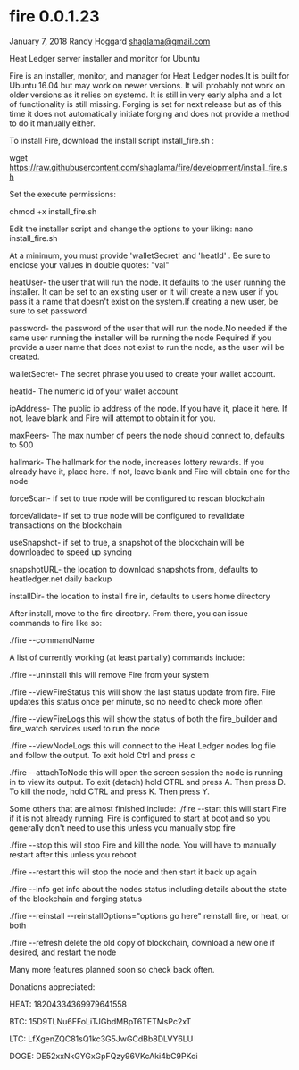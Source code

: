 # fire 0.0.1.23
January 7, 2018
Randy Hoggard
shaglama@gmail.com

Heat Ledger server installer and monitor for Ubuntu


Fire is an installer, monitor, and manager for Heat Ledger nodes.It is built for Ubuntu 16.04 but may work on newer versions. It will probably not work on older versions as it relies on systemd. It is still in very early alpha and a lot of functionality is still missing. Forging is set for next release but as of this time it does not automatically initiate forging and does not provide a method to do it manually either. 

To install Fire, download the install script install_fire.sh :

wget https://raw.githubusercontent.com/shaglama/fire/development/install_fire.sh


Set the execute permissions:

chmod +x install_fire.sh


Edit the installer script and change the options to your liking:
nano install_fire.sh


At a minimum, you must provide 'walletSecret' and 'heatId' . Be sure to enclose your values in double quotes: "val"

heatUser- the user that will run the node. It defaults to the user running the installer. It can be set to an existing user or it will create a new user if you pass it a name that doesn't exist on the system.If creating a new user, be sure to set password

password- the password of the user that will run the node.No needed if the same user running the installer will be running the node
Required if you provide a user name that does not exist to run the node, as the user will be created.

walletSecret- The secret phrase you used to create your wallet account.

heatId- The numeric id of your wallet account

ipAddress- The public ip address of the node. If you have it, place it here. If not, leave blank and Fire will attempt to obtain it for you.

maxPeers- The max number of peers the node should connect to, defaults to 500

hallmark- The hallmark for the node, increases lottery rewards. If you already have it, place here. If not, leave blank and Fire will obtain one for the node

forceScan- if set to true node will be configured to rescan blockchain

forceValidate- if set to true node will be configured to revalidate transactions on the blockchain

useSnapshot- if set to true, a snapshot of the blockchain will be downloaded to speed up syncing

snapshotURL- the location to download snapshots from, defaults to heatledger.net daily backup

installDir- the location to install fire in, defaults to users home directory




After install, move to the fire directory. From there, you can issue commands to fire like so:

./fire --commandName


A list of currently working (at least partially) commands include:

./fire --uninstall
this will remove Fire from your system


./fire --viewFireStatus
this will show the last status update from fire. Fire updates this status once per minute, so no need to check more often

./fire --viewFireLogs
this will show the status of both the fire_builder and fire_watch services used to run the node

./fire --viewNodeLogs
this will connect to the Heat Ledger nodes log file and follow the output. To exit hold Ctrl and press c

./fire --attachToNode
this will open the screen session the node is running in to view its output. To exit (detach) hold CTRL and press A. Then press D. To kill the node, hold CTRL and press K. Then press Y.




Some others that are almost finished include:
./fire --start
this will start Fire if it is not already running. Fire is configured to start at boot and so you generally don't need to use this unless you manually stop fire

./fire --stop
this will stop Fire and kill the node. You will have to manually restart after this unless you reboot

./fire --restart
this will stop the node and then start it back up again

./fire --info
get info about the nodes status including details about the state of the blockchain and forging status

./fire --reinstall --reinstallOptions="options go here"
reinstall fire, or heat, or both

./fire --refresh 
delete the old copy of blockchain, download a new one if desired, and restart the node



Many more features planned soon so check back often. 

Donations appreciated:

HEAT: 18204334369979641558

BTC: 15D9TLNu6FFoLiTJGbdMBpT6TETMsPc2xT

LTC: LfXgenZQC81sQ1kc3G5JwGCdBb8DLVY6LU

DOGE: DE52xxNkGYGxGpFQzy96VKcAki4bC9PKoi

